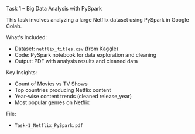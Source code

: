 Task 1 – Big Data Analysis with PySpark
 
 This task involves analyzing a large Netflix dataset using PySpark in Google Colab.

What's Included:

- Dataset: `netflix_titles.csv` (from Kaggle)
- Code: PySpark notebook for data exploration and cleaning
- Output: PDF with analysis results and cleaned data
  
Key Insights:

- Count of Movies vs TV Shows
- Top countries producing Netflix content
- Year-wise content trends (cleaned release_year)
- Most popular genres on Netflix

 File:
 
- `Task-1_Netflix_PySpark.pdf`

